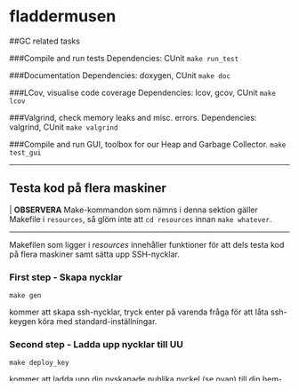 # fladdermusen

##GC related tasks

###Compile and run tests
Dependencies: CUnit
`make run_test`

###Documentation
Dependencies: doxygen, CUnit
`make doc`

###LCov, visualise code coverage
Dependencies: lcov, gcov, CUnit
`make lcov`

###Valgrind, check memory leaks and misc. errors.
Dependencies: valgrind, CUnit
`make valgrind`

###Compile and run GUI, toolbox for our Heap and Garbage Collector.
`make test_gui`
____

## Testa kod på flera maskiner
| **OBSERVERA** Make-kommandon som nämns i denna sektion gäller Makefile i
`resources`, så glöm inte att `cd resources` innan `make whatever`.
____
Makefilen som ligger i *resources* innehåller funktioner för att dels testa kod på flera maskiner samt sätta upp SSH-nycklar.
### First step - Skapa nycklar
```
make gen
```
kommer att skapa ssh-nycklar, tryck enter på varenda fråga för att låta ssh-keygen köra med standard-inställningar.

### Second step - Ladda upp nycklar till UU
```
make deploy_key
```
kommer att ladda upp din nyskapade publika nyckel (se ovan) till din hem-mapp på UU:s datorer samt lägga till den i auktoriserade nycklar (så att du kan använda den för att logga in utan lösenord).
*Detta kommando kommer även att skapa mappen fladdermusen/ i din hem-mapp*
Du kommer att behöva ditt A-lösenord samt inloggningsnamn, kom ihåg att svara *yes* när ssh frågar om du litar på servern eller inte.

~~### Third step - Ladda upp kod till UU~~

~~### Fourth step - Köra tester på alla maskiner~~

### Third step - Ladda upp och testa på alla maskiner
```
make go
```
kommer att zippa alla filer i fladdermusen, ladda upp filen till din hem-mapp på UU:s datorer, radera gamla filer i mappen *fladdermusen/* och unzippa de nya filerna.

Go kommer även att kompilera test-koden som valts att köras under *test:*, spy ut alla output till en fil enligt följande format
```
hostname.result.txt
```
Go kommer sedan att hämta hem filen ovan till din lokala maskin, en för varje test kommer att lägga sig i
```
resources/hostname.result.txt
```
**TADDAAAA**

~~### Fifth step - enjoy~~
### Fourth step - enjoy
Så för att summera, *steg 1 och steg 2* är endast för att sätta upp test-miljön.
Steg 3 ~~och 4~~ ska repeteras varje gång du uppdaterar koden och vill testa den.

# Coding Convention

## gc.c ##

Projektfilen. Det som inkluderas för att få tillgång till vår heap med allokering och garbage collection.

### heap.c ###

Den filen som hantar all allokering och sånt.
Formatsträngar, kollar om minnet är fullt

#### header ####

formatsträng eller vad den innehåller

[ pekare till formatsträng : bitvektor : forwarding address : kopieringsflagga ]





1. En pekare till en formatsträng
2. En mer kompakt representation av objektets layout
3. En pekare till en funktion som hanterar skräpsamling av ett objekt
med komplex layout (t.ex. struktar med unioner, se § 3.3.4, om detta
implementeras)
4. En forwarding-adress
5. En flagga som anger om objektet redan är överkopierat till den passiva
arean vid skräpsamling

start with formatsstring then implement bitvector later.


### collector.c ###

Den filen som hanterar garbage collection.

Denna drar igång när minnet är fullt.


### traverser.c ###


can be seperated into traversing heap and stack.

heap will be more


# Current Tasks #

## Group ##
Strictly design connections between modules.

## Carl André ##
Keep working on heap
CUnit.
DDD.

## Malin Haubir ##
Traversing the stack

## Viktor ##
Traversing the heap

## Uncertain pointers ##

Heap pointers are safe because we have metadata

Stack pointers don't have metadata, so all those pointers are unsafe.

## Bartlett ##

If something is uncertain, don't move it. That page is active.

Even if a little bit of trash is left, it's eventually going to be collected.

Sooner or later everything will be collected.

Move to active pages.

When debuggning, set whole page to 0 when it's passive. But this doesn't need to be implemented in the end.
Important to zero out metaimnfo.
